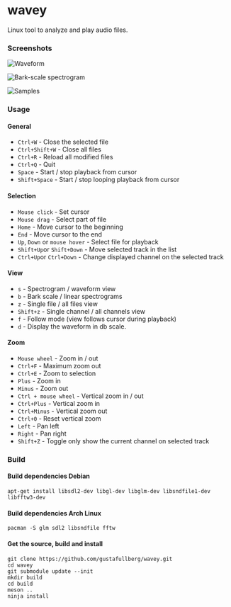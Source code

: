 # wavey
Linux tool to analyze and play audio files.

### Screenshots
![Waveform](https://user-images.githubusercontent.com/5707617/213416739-2d8cf37e-f925-4758-b508-1a54c92ae93a.png)

![Bark-scale spectrogram](https://user-images.githubusercontent.com/5707617/213416746-eac57b6d-2677-47c8-abc3-4e0a2df03fbf.png)

![Samples](https://user-images.githubusercontent.com/5707617/213416751-5f335dcc-6281-4389-a66a-156ecf15e360.png)

### Usage
#### General
- ``Ctrl+W`` - Close the selected file
- ``Ctrl+Shift+W`` - Close all files
- ``Ctrl+R`` - Reload all modified files
- ``Ctrl+Q`` - Quit
- ``Space`` - Start / stop playback from cursor
- ``Shift+Space`` - Start / stop looping playback from cursor

#### Selection
- ``Mouse click`` - Set cursor
- ``Mouse drag`` - Select part of file
- ``Home`` - Move cursor to the beginning
- ``End`` - Move cursor to the end
- ``Up``, ``Down`` or ``mouse hover`` - Select file for playback
- ``Shift+Up``or ``Shift+Down`` - Move selected track in the list
- ``Ctrl+Up``or ``Ctrl+Down`` - Change displayed channel on the selected track 

#### View
- ``s`` - Spectrogram / waveform view
- ``b`` - Bark scale / linear spectrograms
- ``z`` - Single file / all files view
- ``Shift+z`` - Single channel / all channels view
- ``f`` - Follow mode (view follows cursor during playback)
- ``d`` - Display the waveform in db scale.

#### Zoom
- ``Mouse wheel`` - Zoom in / out
- ``Ctrl+F`` - Maximum zoom out
- ``Ctrl+E`` - Zoom to selection
- ``Plus`` - Zoom in
- ``Minus`` - Zoom out
- ``Ctrl + mouse wheel`` - Vertical zoom in / out
- ``Ctrl+Plus`` - Vertical zoom in
- ``Ctrl+Minus`` - Vertical zoom out
- ``Ctrl+0`` - Reset vertical zoom
- ``Left`` - Pan left
- ``Right`` - Pan right
- ``Shift+Z`` - Toggle only show the current channel on selected track 

### Build
#### Build dependencies Debian
``` apt-get install libsdl2-dev libgl-dev libglm-dev libsndfile1-dev libfftw3-dev ```

#### Build dependencies Arch Linux
``` pacman -S glm sdl2 libsndfile fftw ```


#### Get the source, build and install
```
git clone https://github.com/gustafullberg/wavey.git
cd wavey
git submodule update --init
mkdir build
cd build
meson ..
ninja install
```

